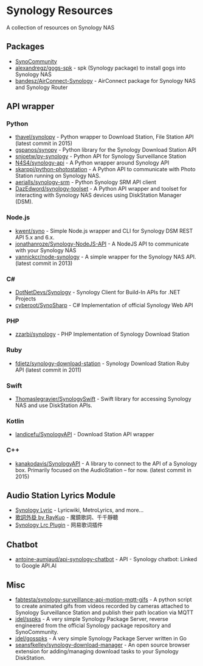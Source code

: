 # Synology Resources

A collection of resources on Synology NAS

## Packages

* [SynoCommunity](https://synocommunity.com)
* [alexandregz/gogs-spk](https://github.com/alexandregz/gogs-spk) - spk (Synology package) to install gogs into Synology NAS
* [bandesz/AirConnect-Synology](https://github.com/bandesz/AirConnect-Synology) - AirConnect package for Synology NAS and Synology Router

## API wrapper

### Python
* [thavel/synolopy](https://github.com/thavel/synolopy) - Python wrapper to Download Station, File Station API (latest commit in 2015)
* [gspanos/synopy](https://github.com/gspanos/synopy) - Python library for the Synology Download Station API
* [snjoetw/py-synology](https://github.com/snjoetw/py-synology) - Python API for Synology Surveillance Station
* [N4S4/synology-api](https://github.com/N4S4/synology-api) - A Python wrapper around Synology API
* [skarppi/python-photostation](https://github.com/skarppi/python-photostation) - A Python API to communicate with Photo Station running on Synology NAS.
* [aerialls/synology-srm](https://github.com/aerialls/synology-srm) - Python Synology SRM API client
* [DazEdword/synology-toolset](https://github.com/DazEdword/synology-toolset) - A Python API wrapper and toolset for interacting with Synology NAS devices using DiskStation Manager (DSM).

### Node.js
* [kwent/syno](https://github.com/kwent/syno) - Simple Node.js wrapper and CLI for Synology DSM REST API 5.x and 6.x.
* [jonathanroze/Synology-NodeJS-API](https://github.com/jonathanroze/Synology-NodeJS-API) - A NodeJS API to communicate with your Synology NAS
* [yannickcr/node-synology](https://github.com/yannickcr/node-synology) - A simple wrapper for the Synology NAS API. (latest commit in 2013)

### C#
* [DotNetDevs/Synology](https://github.com/DotNetDevs/Synology) - Synology Client for Build-In APIs for .NET Projects
* [cyberoot/SynoSharp](https://github.com/cyberoot/SynoSharp) - C# Implementation of official Synology Web API

### PHP
* [zzarbi/synology](https://github.com/zzarbi/synology) - PHP Implementation of Synology Download Station

### Ruby
* [fdietz/synology-download-station](https://github.com/fdietz/synology-download-station) - Synology Download Station Ruby API (latest commit in 2011)

### Swift
* [Thomaslegravier/SynologySwift](https://github.com/Thomaslegravier/SynologySwift) - Swift library for accessing Synology NAS and use DiskStation APIs.

### Kotlin
* [landicefu/SynologyAPI](https://github.com/landicefu/SynologyAPI) - Download Station API wrapper

### C++
* [kanakodavis/SynologyAPI](https://github.com/kanakodavis/SynologyAPI) - A library to connect to the API of a Synology box. Primarily focused on the AudioStation – for now. (latest commit in 2015)


## Audio Station Lyrics Module

* [Synology Lyric](https://fujirou2.blogspot.com/2013/01/synology-audio-station-lyrics-module.html) - Lyricwiki, MetroLyrics, and more...
* [歌詞外掛 by RayKuo](https://blog.ladsai.com/synology-audiostation-歌詞外掛-2.html) - 魔鏡歌詞、千千靜聽
* [Synology Lrc Plugin](https://github.com/LudySu/Synology-LrcPlugin) - 网易歌词插件

## Chatbot

* [antoine-aumjaud/api-synology-chatbot](https://github.com/antoine-aumjaud/api-synology-chatbot) - API - Synology chatbot: Linked to Google API.AI

## Misc

* [fabtesta/synology-surveillance-api-motion-mqtt-gifs](https://github.com/fabtesta/synology-surveillance-api-motion-mqtt-gifs) - A python script to create animated gifs from videos recorded by cameras attached to Synology Surveillance Station and publish their path location via MQTT
* [jdel/sspks](https://github.com/jdel/sspks) - A very simple Synology Package Server, reverse engineered from the official Synology package repository and SynoCommunity.
* [jdel/gosspks](https://github.com/jdel/gosspks) - A very simple Synology Package Server written in Go
* [seansfkelley/synology-download-manager](https://github.com/seansfkelley/synology-download-manager) - An open source browser extension for adding/managing download tasks to your Synology DiskStation.
